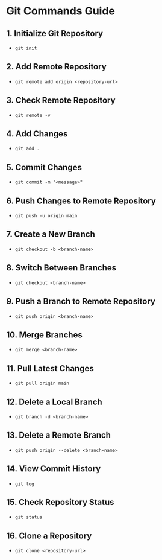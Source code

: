  # Git Commands Guide
 
## 1. Initialize Git Repository
- `git init`

## 2. Add Remote Repository
- `git remote add origin <repository-url>`

## 3. Check Remote Repository
- `git remote -v`

## 4. Add Changes
- `git add .`

## 5. Commit Changes
- `git commit -m "<message>"`

## 6. Push Changes to Remote Repository
- `git push -u origin main`

## 7. Create a New Branch
- `git checkout -b <branch-name>`

## 8. Switch Between Branches
- `git checkout <branch-name>`

## 9. Push a Branch to Remote Repository
- `git push origin <branch-name>`

## 10. Merge Branches
- `git merge <branch-name>`

## 11. Pull Latest Changes
- `git pull origin main`

## 12. Delete a Local Branch
- `git branch -d <branch-name>`

## 13. Delete a Remote Branch
- `git push origin --delete <branch-name>`

## 14. View Commit History
- `git log`

## 15. Check Repository Status
- `git status`

## 16. Clone a Repository
- `git clone <repository-url>`

